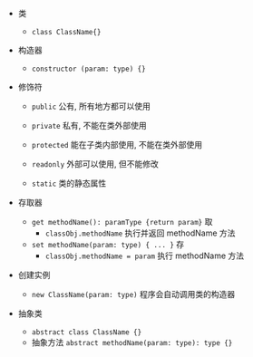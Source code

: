 * 类
    * `class ClassName{}`

* 构造器
    * `constructor (param: type) {}`

* 修饰符
    * `public` 公有, 所有地方都可以使用
    * `private` 私有, 不能在类外部使用
    * `protected` 能在子类内部使用, 不能在类外部使用

    * `readonly` 外部可以使用, 但不能修改

    * `static` 类的静态属性

* 存取器
    * `get methodName(): paramType {return param}`  取
        * `classObj.methodName` 执行并返回 methodName 方法
    * `set methodName(param: type) { ... }` 存
        * `classObj.methodName = param` 执行 methodName 方法

* 创建实例 
    * `new ClassName(param: type)` 程序会自动调用类的构造器

* 抽象类
    * `abstract class ClassName {}`
    * 抽象方法 `abstract methodName(param: type): type {}`